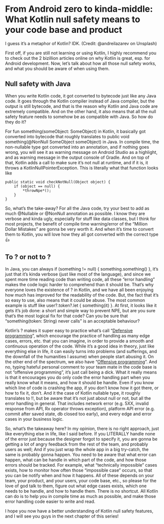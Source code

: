 
# From Android zero to kinda-middle: What Kotlin null safety means to your code base and product

I guess it’s a metaphor of Kotlin? IDK. (Credit: @andreilazarev on Unsplash)

First off, if you are still not learning or using Kotlin, I highly recommend you to check out the 2 bizillion articles online on why Kotlin is great, esp. for Android development. Now, let’s talk about how all those null safety works, and what you should be aware of when using them.

## Null safety with Java

When you write Kotlin code, it got converted to bytecode just like any Java code. It goes through the Kotlin compiler instead of Java compiler, but the output is still bytecode, and that is the reason why Kotlin and Java code are extremely compatible. And on the other hand, it also means that all the null safety feature needs to somehow be as compatible with Java. So how do they do it?

For fun something(someObject: SomeObject) in Kotlin, it basically got converted into bytecode that roughly translates to public void something(@NonNull SomeObject someObject) in Java. In compile time, the non-nullable type got converted into an annotation, and if nothing goes wrong, you will see it as warning message on Android Studio as a highlight, and as warning message in the output console of Gradle. And on top of that, Kotlin adds a call to make sure it’s not null at runtime, and if it is, it throws a KotlinNullPointerException. This is literally what that function looks like

    public static void checkNotNull(Object object) {
        if (object == null) {
            *throwNpe*();
        }
    }

So, what’s the take-away? For all the Java code, try your best to add as much @Nullable or @NonNull annotation as possible. I know they are verbose and kinda ugly, especially for stuff like data classes, but I think for most projects, the benefit of compile time warning/error of the “Million Dollar Mistakes” are gonna be very worth it. And when it’s time to convert them to Kotlin, you will love how they all got converted with the correct type 👍

## To ? or not to ?

In Java, you can always if (something != null) { something.something() }, it’s just that it’s kinda verbose (just like most of the language), and since we spent more time reading code than writing code, all these “error handling” makes the code logic harder to comprehend than it should be. That’s why everyone loves the existence of ? in Kotlin, and we have all been enjoying how much has improved for the readability of the code. But, the fact that it’s so easy to use, also means that it could be abuse. The most common example is stuff like user?.token?.let { something(it) }. At first, it looks like it gets it’s job done: a short and simple way to prevent NPE, but are you sure that’s the most logical fix for that code? Can you be sure that “something(token: String) never calls” is an acceptable behaviour?

Kotlin’s ? makes it super easy to practice what’s call “[Defensive programming](https://en.wikipedia.org/wiki/Defensive_programming)”, which encourage the practice of handling as many edge cases, errors, etc. that you can imagine, in order to provide a smooth and continuous operation of the code. While it’s a good idea in theory, just like everything else in life, it can easily turns into problems (and sufferings, and the downfall of the humanities I assume) when people start abusing it. On the other end of the spectrum, we also have “[Offensive programming](https://en.wikipedia.org/wiki/Offensive_programming)”. And no, typing hateful personal comment to your team mate in the code base is not “offensive programming”, it’s just call being a dick. What it really means is that it encourages you do only code the error handling part when you really know what it means, and how it should be handle. Even if you know which line of code is crashing the app, if you don’t know how it got there, or how to fix it, don’t. And it the case of Kotlin nullable type, it roughly translates to !!, but be aware that it’s not just about null or not, but all the error handling in general. That includes network error (e.g. 5XX, invalid response from API, Rx operator throws exception), platform API error (e.g. commit after saved state, db closed too early), and every edge and error cases in your business logic.

So, what’s the takeaway here? In my opinion, there is no right approach, just like everything else in life, like I said before. If you LITERALLY handle none of the error just because the designer forgot to specify it, you are gonna be getting a lot of angry feedback from the rest of the team, and probably users as well; And if you just wrap the whole app in a big try-catch, the same is probably gonna happen. You need to be aware that what error can happen, what can be handle in which part of the code, and how those errors should be tracked. For example, what “technically impossible” cases exists, how to monitor how often those “impossible case” occurs, so that you can be notify when and how it happens. All of these depends on your team, your product, and your users, your code base, etc., so please for the love of god talk to them, figure out what edge cases exists, which one needs to be handle, and how to handle them. There is no shortcut. All Kotlin can do is to help you in compile time as much as possible, and make those error handling code easier to write and read.

I hope you now have a better understanding of Kotlin null safety features, and I will see you guys in the next chapter of this series!
